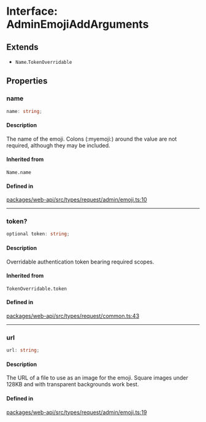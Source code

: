 # Interface: AdminEmojiAddArguments

## Extends

- `Name`.`TokenOverridable`

## Properties

### name

```ts
name: string;
```

#### Description

The name of the emoji. Colons (:myemoji:) around the value are not required,
although they may be included.

#### Inherited from

`Name.name`

#### Defined in

[packages/web-api/src/types/request/admin/emoji.ts:10](https://github.com/slackapi/node-slack-sdk/blob/main/packages/web-api/src/types/request/admin/emoji.ts#L10)

***

### token?

```ts
optional token: string;
```

#### Description

Overridable authentication token bearing required scopes.

#### Inherited from

`TokenOverridable.token`

#### Defined in

[packages/web-api/src/types/request/common.ts:43](https://github.com/slackapi/node-slack-sdk/blob/main/packages/web-api/src/types/request/common.ts#L43)

***

### url

```ts
url: string;
```

#### Description

The URL of a file to use as an image for the emoji.
Square images under 128KB and with transparent backgrounds work best.

#### Defined in

[packages/web-api/src/types/request/admin/emoji.ts:19](https://github.com/slackapi/node-slack-sdk/blob/main/packages/web-api/src/types/request/admin/emoji.ts#L19)
